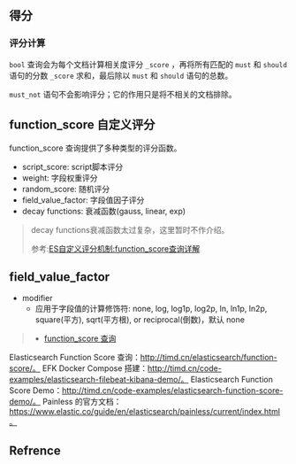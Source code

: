 ## 得分

### 评分计算

`bool` 查询会为每个文档计算相关度评分 `_score` ，再将所有匹配的 `must` 和 `should` 语句的分数 `_score` 求和，最后除以 `must` 和 `should` 语句的总数。

`must_not` 语句不会影响评分；它的作用只是将不相关的文档排除。



## function_score 自定义评分

function_score 查询提供了多种类型的评分函数。

* script_score: script脚本评分
* weight: 字段权重评分
* random_score: 随机评分
* field_value_factor: 字段值因子评分
* decay functions: 衰减函数(gauss, linear, exp)

> decay functions衰减函数太过复杂，这里暂时不作介绍。
>
> 参考:[ES自定义评分机制:function_score查询详解](https://blog.csdn.net/w1014074794/article/details/120523550)

## field_value_factor

* modifier
  * 应用于字段值的计算修饰符: none, log, log1p, log2p, ln, ln1p, ln2p, square(平方), sqrt(平方根), or reciprocal(倒数)，默认 none

>- [function_score 查询](https://www.elastic.co/guide/cn/elasticsearch/guide/current/function-score-query.html)











Elasticsearch Function Score 查询：http://timd.cn/elasticsearch/function-score/。
EFK Docker Compose 搭建：http://timd.cn/code-examples/elasticsearch-filebeat-kibana-demo/。
Elasticsearch Function Score Demo：http://timd.cn/code-examples/elasticsearch-function-score-demo/。
Painless 的官方文档：https://www.elastic.co/guide/en/elasticsearch/painless/current/index.html。









## Refrence

[1]:https://www.elastic.co/guide/cn/elasticsearch/guide/current/bool-query.html	"组合查询"
[2]:https://www.elastic.co/guide/cn/elasticsearch/guide/current/_boosting_query_clauses.html	"查询语句提升权重"

